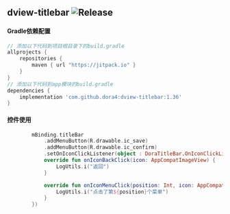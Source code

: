 dview-titlebar
![Release](https://jitpack.io/v/dora4/dview-titlebar.svg)
--------------------------------

#### Gradle依赖配置

```groovy
// 添加以下代码到项目根目录下的build.gradle
allprojects {
    repositories {
        maven { url "https://jitpack.io" }
    }
}
// 添加以下代码到app模块的build.gradle
dependencies {
    implementation 'com.github.dora4:dview-titlebar:1.36'
}
```

#### 控件使用

```kotlin
        mBinding.titleBar
            .addMenuButton(R.drawable.ic_save)
            .addMenuButton(R.drawable.ic_confirm)
            .setOnIconClickListener(object : DoraTitleBar.OnIconClickListener {
            override fun onIconBackClick(icon: AppCompatImageView) {
                LogUtils.i("返回")
            }

            override fun onIconMenuClick(position: Int, icon: AppCompatImageView) {
                LogUtils.i("点击了第${position}个菜单")
            }
        })
```
